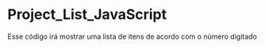# Project_List_JavaScript
 Esse código irá mostrar uma lista de itens de acordo com o número digitado
